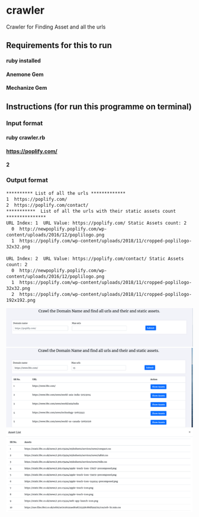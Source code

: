 # crawler
Crawler for Finding Asset and all the urls
## Requirements for this to run  
#### ruby installed 
#### Anemone Gem
#### Mechanize Gem

## Instructions (for run this programme on terminal)
  ### Input format 
  #### ruby crawler.rb
  #### https://poplify.com/
  #### 2  

  ### Output format 
    ********** List of all the urls *************
    1  https://poplify.com/
    2  https://poplify.com/contact/
    ***********  List of all the urls with their static assets count ***************
    URL Index: 1  URL Value: https://poplify.com/ Static Assets count: 2
      0  http://newpoplify.poplify.com/wp-content/uploads/2016/12/poplilogo.png
      1  https://poplify.com/wp-content/uploads/2018/11/cropped-poplilogo-32x32.png
      
    URL Index: 2  URL Value: https://poplify.com/contact/ Static Assets count: 2
      0  http://newpoplify.poplify.com/wp-content/uploads/2016/12/poplilogo.png
      1  https://poplify.com/wp-content/uploads/2018/11/cropped-poplilogo-32x32.png
      2  https://poplify.com/wp-content/uploads/2018/11/cropped-poplilogo-192x192.png

![Screenshot](https://github.com/ajit123jain/crawler/blob/master/1.png)
![Screenshot](https://github.com/ajit123jain/crawler/blob/master/2.png)
![Screenshot](https://github.com/ajit123jain/crawler/blob/master/3.png)